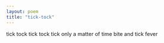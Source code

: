 ```yaml
---
layout: poem
title: "tick-tock"
---
```




tick tock
	tick tock
		tick
only a matter
		of time
			bite and
tick
fever
